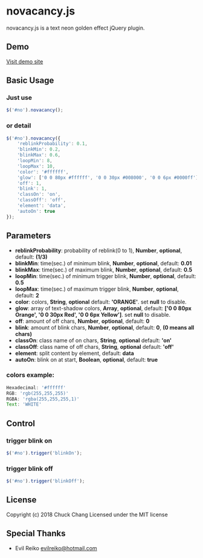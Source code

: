 # novacancy.js

novacancy.js is a text neon golden effect jQuery plugin.

## Demo

<a href='https://chuckyglitch.github.io/novacancy.js/'>Visit demo site</a>

## Basic Usage

### Just use
```javascript
$('#no').novacancy();
```

### or detail
```javascript
$('#no').novacancy({
	'reblinkProbability': 0.1,
	'blinkMin': 0.2,
	'blinkMax': 0.6,
	'loopMin': 8,
	'loopMax': 10,
	'color': '#ffffff',
	'glow': ['0 0 80px #ffffff', '0 0 30px #008000', '0 0 6px #0000ff'],
	'off': 1,
	'blink': 1,
	'classOn': 'on',
	'classOff': 'off',
	'element': 'data',
	'autoOn': true
});
```

## Parameters

- <b>reblinkProbability</b >: probability of reblink(0 to 1), <b>Number</b>, <b>optional</b>, default: <b>(1/3)</b>
- <b>blinkMin</b>: time(sec.) of minimum blink, <b>Number</b>, <b>optional</b>, default: <b>0.01</b>
- <b>blinkMax</b>: time(sec.) of maximum blink, <b>Number</b>, <b>optional</b>, default: <b>0.5</b>
- <b>loopMin</b>: time(sec.) of minimum trigger blink, <b>Number</b>, <b>optional</b>, default: <b>0.5</b>
- <b>loopMax</b>: time(sec.) of maximum trigger blink, <b>Number</b>, <b>optional</b>, default: <b>2</b>
- <b>color</b>: colors, <b>String</b>, <b>optional</b> default: <b>'ORANGE'</b>. set <b>null</b> to disable.
- <b>glow</b>: array of text-shadow colors, <b>Array</b>, <b>optional</b>, default: <b>['0 0 80px Orange', '0 0 30px Red', '0 0 6px Yellow']</b>. set <b>null</b> to disable.
- <b>off</b>: amount of off chars, <b>Number</b>, <b>optional</b>, default: <b>0</b>
- <b>blink</b>: amount of blink chars, <b>Number</b>, <b>optional</b>, default: <b>0</b>, <b>(0 means all chars)</b>
- <b>classOn</b>: class name of on chars, <b>String</b>, <b>optional</b> default: <b>'on'</b>
- <b>classOff</b>: class name of off chars, <b>String</b>, <b>optional</b> default: <b>'off'</b>
- <b>element</b>: split content by element, default: <b>data</b>
- <b>autoOn</b>: blink on at start, <b>Boolean</b>, <b>optional</b>, default: <b>true</b>

### colors example:
```javascript
Hexadecimal: '#ffffff'
RGB: 'rgb(255,255,255)'
RGBA: 'rgba(255,255,255,1)'
Text: 'WHITE'
```

## Control

### trigger blink on
```javascript
$('#no').trigger('blinkOn');
```
### trigger blink off
```javascript
$('#no').trigger('blinkOff');
```

## License

Copyright (c) 2018 Chuck Chang Licensed under the MIT license

## Special Thanks

- Evil Reiko <evilreiko@hotmail.com>

